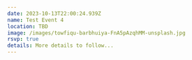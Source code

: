 ```yaml
---
date: 2023-10-13T22:00:24.939Z
name: Test Event 4
location: TBD
image: /images/towfiqu-barbhuiya-FnA5pAzqhMM-unsplash.jpg
rsvp: true
details: M﻿ore details to follow...
---
```


